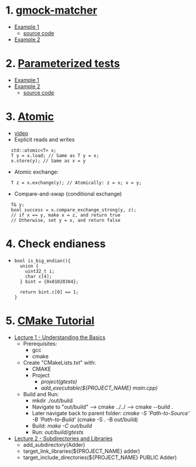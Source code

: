 # 1. [gmock-matcher](https://github.com/google/googletest/blob/master/googlemock/docs/cheat_sheet.md#defining-matchers)
  * [Example 1](https://stackoverflow.com/questions/55547923/google-mocktesting-a-certain-property-of-an-object)
    * [source code](https://github.com/davidzheng66/notes/blob/master/C%2B%2B/matcherTest.cpp)
  * [Example 2](https://stackoverflow.com/questions/23938233/gmock-matching-structures)
# 2. [Parameterized tests](https://github.com/google/googletest/blob/master/googletest/docs/advanced.md)
  * [Example 1](https://www.sandordargo.com/blog/2019/04/24/parameterized-testing-with-gtest)
  * [Example 2](https://stackoverflow.com/questions/8971572/how-to-test-multi-parameter-formula)
    * [source code](https://github.com/davidzheng66/notes/blob/master/C%2B%2B/parameterizedTest.cpp)
    
# 3. [Atomic](https://en.cppreference.com/w/cpp/atomic/atomic)
  * [video](https://www.youtube.com/watch?v=ZQFzMfHIxng)
  * Explicit reads and writes
  ```
    std::atomic<T> x;
    T y = x.load; // Same as T y = x;
    x.store(y); // Same as x = y
   ```
  * Atomic exchange:
  ```
    T z = x.exchange(y); // Atomically: z = x; x = y;
  ```
  * Compare-and-swap (conditional exchange)
  ```
    T& y;
    bool success = x.compare_exchange_strong(y, z);
    // if x == y, make x = z, and return true
    // Otherwise, set y = x, and return false
  ```  
# 4. Check endianess
* ```
  bool is_big_endian(){
    union {
      uint32_t i;
      char c[4];
    } bint = {0x01020304};
    
    return bint.c[0] == 1;
  }
  ```
# 5. [CMake Tutorial](https://www.youtube.com/watch?v=nlKcXPUJGwA&list=PLalVdRk2RC6o5GHu618ARWh0VO0bFlif4&index=1)
 * [Lecture 1 - Understanding the Basics](https://www.youtube.com/watch?v=nlKcXPUJGwA&list=PLalVdRk2RC6o5GHu618ARWh0VO0bFlif4&index=1)
   * Prerequisites:
     * gcc
     * cmake
   * Create "CMakeLists.txt" with:
     * CMAKE
     * Project
       * _project(gtests)_
       * _add_executable(${PROJECT_NAME} main.cpp)_
   * Build and Run:
     * mkdir ./out/build
     * Navigate to "out/build" --> cmake ../../ --> cmake --build .
     * Later navigate back to parent folder: _cmake -S 'Path-to-Source' -B 'Path-to-Build'_ (cmake -S . -B out/build)
     * Build: _make -C out/build_
     * Run: _out/build/gtests_
 * [Lecture 2 - Subdirectories and Libraries](https://www.youtube.com/watch?v=kEGQKzhciKc&list=PLalVdRk2RC6o5GHu618ARWh0VO0bFlif4&index=2)
   * add_subdirectory(Adder)
   * target_link_libraries(${PROJECT_NAME} adder)
   * target_include_directories(${PROJECT_NAME} PUBLIC Adder)
